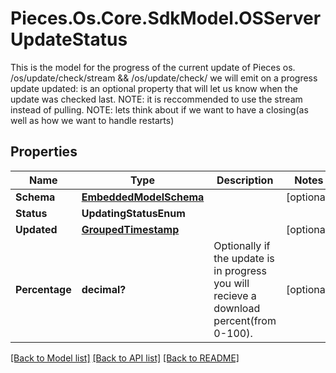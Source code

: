 # Pieces.Os.Core.SdkModel.OSServerUpdateStatus
This is the model for the progress of the current update of Pieces os.  /os/update/check/stream && /os/update/check/  we will emit on a progress update  updated: is an optional property that will let us know when the update was checked last.  NOTE: it is reccommended to use the stream instead of pulling. NOTE: lets think about if we want to have a closing(as well as how we want to handle restarts)

## Properties

Name | Type | Description | Notes
------------ | ------------- | ------------- | -------------
**Schema** | [**EmbeddedModelSchema**](EmbeddedModelSchema.md) |  | [optional] 
**Status** | **UpdatingStatusEnum** |  | 
**Updated** | [**GroupedTimestamp**](GroupedTimestamp.md) |  | [optional] 
**Percentage** | **decimal?** | Optionally if the update is in progress you will recieve a download percent(from 0-100). | [optional] 

[[Back to Model list]](../README.md#documentation-for-models) [[Back to API list]](../README.md#documentation-for-api-endpoints) [[Back to README]](../README.md)

